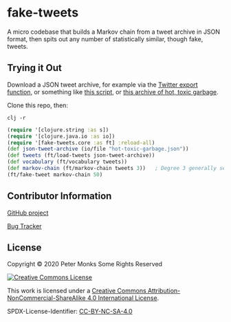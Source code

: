 
# fake-tweets

A micro codebase that builds a Markov chain from a tweet archive in JSON format, then spits out any number of statistically similar, though fake, tweets.

## Trying it Out

Download a JSON tweet archive, for example via the [Twitter export function](https://help.twitter.com/en/managing-your-account/how-to-download-your-twitter-archive), or something like [this script](https://gist.github.com/manuchandel/bc8a6ca4b1527b7594945e5091013905), or [this archive of hot, toxic garbage](http://www.trumptwitterarchive.com/archive).

Clone this repo, then:

```shell
clj -r
```

```clojure
(require '[clojure.string :as s])
(require '[clojure.java.io :as io])
(require '[fake-tweets.core :as ft] :reload-all)
(def json-tweet-archive (io/file "hot-toxic-garbage.json"))
(def tweets (ft/load-tweets json-tweet-archive))
(def vocabulary (ft/vocabulary tweets))
(def markov-chain (ft/markov-chain tweets 3))   ; Degree 3 generally seems to give the best results
(ft/fake-tweet markov-chain 50)
```

## Contributor Information

[GitHub project](https://github.com/pmonks/fake-trump-tweets)

[Bug Tracker](https://github.com/pmonks/fake-trump-tweets/issues)

## License

Copyright © 2020 Peter Monks Some Rights Reserved

[![Creative Commons License](https://i.creativecommons.org/l/by-nc-sa/4.0/88x31.png)](http://creativecommons.org/licenses/by-nc-sa/4.0/)

This work is licensed under a [Creative Commons Attribution-NonCommercial-ShareAlike 4.0 International License](http://creativecommons.org/licenses/by-nc-sa/4.0/).

SPDX-License-Identifier: [CC-BY-NC-SA-4.0](https://spdx.org/licenses/CC-BY-NC-SA-4.0.html)
